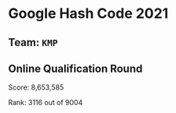 # Google Hash Code 2021

## Team: `KMP`

## Online Qualification Round
Score: 8,653,585

Rank: 3116 out of 9004
